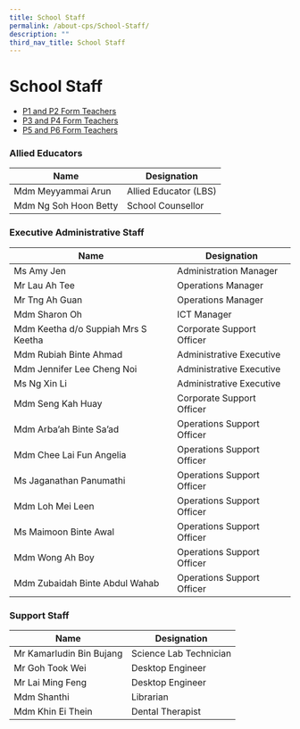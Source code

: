 ```yaml
---
title: School Staff
permalink: /about-cps/School-Staff/
description: ""
third_nav_title: School Staff
---
```

# **School Staff**

* [P1 and P2 Form Teachers](/about-cps/school-staff/p1-and-p2-form-teachers)   
* [P3 and P4 Form Teachers](/about-cps/school-staff/p3-and-p4-form-teachers)   
* [P5 and P6 Form Teachers](/about-cps/school-staff/p5-and-p6-form-teachers)

### Allied Educators

| Name 	| Designation 	|
|---	|---	|
| Mdm Meyyammai Arun 	| Allied Educator (LBS) 	|
| Mdm Ng Soh Hoon Betty 	| School Counsellor  	|



### Executive Administrative Staff

| Name 	| Designation 	|
|---	|---	|
| Ms Amy Jen 	| Administration Manager 	|
| Mr Lau Ah Tee 	| Operations Manager 	|
| Mr Tng Ah Guan 	| Operations Manager 	|
| Mdm Sharon Oh 	| ICT Manager 	|
| Mdm Keetha d/o Suppiah Mrs S Keetha 	| Corporate Support Officer 	|
| Mdm Rubiah Binte Ahmad 	| Administrative Executive 	|
| Mdm Jennifer Lee Cheng Noi 	| Administrative Executive 	|
| Ms Ng Xin Li 	| Administrative Executive 	|
| Mdm Seng Kah Huay 	| Corporate Support Officer 	|
| Mdm Arba’ah Binte Sa’ad 	| Operations Support Officer 	|
| Mdm Chee Lai Fun Angelia 	| Operations Support Officer 	|
| Ms Jaganathan Panumathi 	| Operations Support Officer 	|
| Mdm Loh Mei Leen 	| Operations Support Officer 	|
| Ms Maimoon Binte Awal 	| Operations Support Officer 	|
| Mdm Wong Ah Boy 	| Operations Support Officer 	|
| Mdm Zubaidah Binte Abdul Wahab 	| Operations Support Officer 	|



### Support Staff

| Name 	| Designation 	|
|---	|---	|
| Mr Kamarludin Bin Bujang 	| Science Lab Technician 	|
| Mr Goh Took Wei 	| Desktop Engineer 	|
| Mr Lai Ming Feng 	| Desktop Engineer 	|
| Mdm Shanthi 	| Librarian 	|
| Mdm Khin Ei Thein 	| Dental Therapist 	|